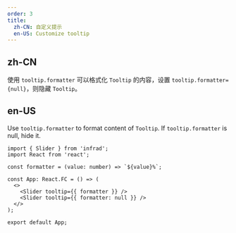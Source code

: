 ```yaml
---
order: 3
title:
  zh-CN: 自定义提示
  en-US: Customize tooltip
---
```


## zh-CN

使用 `tooltip.formatter` 可以格式化 `Tooltip` 的内容，设置 `tooltip.formatter={null}`，则隐藏 `Tooltip`。

## en-US

Use `tooltip.formatter` to format content of `Tooltip`. If `tooltip.formatter` is null, hide it.

```tsx
import { Slider } from 'infrad';
import React from 'react';

const formatter = (value: number) => `${value}%`;

const App: React.FC = () => (
  <>
    <Slider tooltip={{ formatter }} />
    <Slider tooltip={{ formatter: null }} />
  </>
);

export default App;
```
